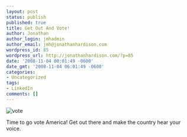 ```yaml
---
layout: post
status: publish
published: true
title: Get Out And Vote!
author: Jonathan
author_login: jmhadmin
author_email: jmh@jonathanhardison.com
wordpress_id: 85
wordpress_url: http://jonathanhardison.com/?p=85
date: '2008-11-04 00:01:49 -0600'
date_gmt: '2008-11-04 06:01:49 -0600'
categories:
- Uncategorized
tags:
- LinkedIn
comments: []
---
```

![vote]({{site.base}}/imagecontent/2008/11/vote-300x298.jpg)

Time to go vote America! Get out there and make the country hear your voice.
